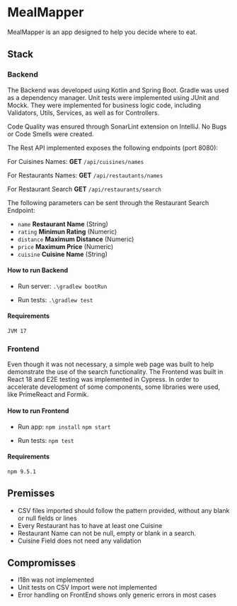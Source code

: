 # MealMapper
MealMapper is an app designed to help you decide where to eat.

## Stack

### Backend

The Backend was developed using Kotlin and Spring Boot. Gradle was used as a dependency manager.
Unit tests were implemented using JUnit and Mockk. They were implemented for business logic code, including Validators, Utils, Services, as well as for Controllers.

Code Quality was ensured through SonarLint extension on IntelliJ. No Bugs or Code Smells were created.

The Rest API implemented exposes the following endpoints (port 8080):

For Cuisines Names:
**GET** ``/api/cuisines/names``

For Restaurants Names:
**GET** ``/api/restautants/names``

For Restaurant Search
**GET** ``/api/restaurants/search``

The following parameters can be sent through the Restaurant Search Endpoint:
- ``name`` **Restaurant Name** (String)
- ``rating`` **Minimun Rating** (Numeric)
- ``distance`` **Maximum Distance** (Numeric)
- ``price`` **Maximum Price** (Numeric)
- ``cuisine`` **Cuisine Name** (String)

#### How to run Backend

- Run server: 
    ``.\gradlew bootRun``

- Run tests: 
    ``.\gradlew test``

#### Requirements

``JVM 17``

### Frontend

Even though it was not necessary, a simple web page was built to help demonstrate the use of the search functionality.
The Frontend was built in React 18 and E2E testing was implemented in Cypress. In order to accelerate development of some components, some libraries were used, like PrimeReact and Formik.

#### How to run Frontend

- Run app: 
    ``npm install``
    ``npm start``

- Run tests: 
    ``npm test``

#### Requirements

``npm 9.5.1``

## Premisses

- CSV files imported should follow the pattern provided, without any blank or null fields or lines
- Every Restaurant has to have at least one Cuisine
- Restaurant Name can not be null, empty or blank in a search.
- Cuisine Field does not need any validation

## Compromisses

- I18n was not implemented
- Unit tests on CSV Import were not implemented
- Error handling on FrontEnd shows only generic errors in most cases



